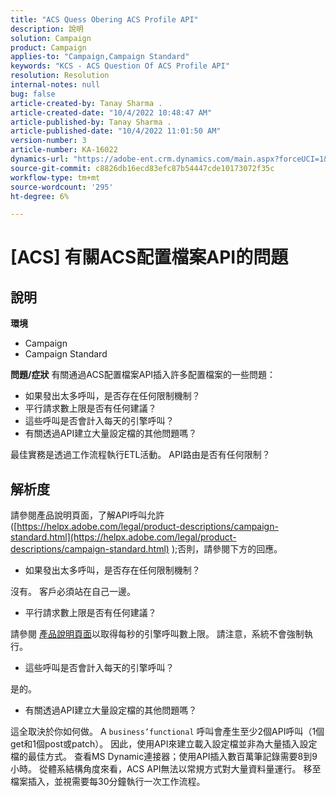 ```yaml
---
title: "ACS Quess Obering ACS Profile API"
description: 說明
solution: Campaign
product: Campaign
applies-to: "Campaign,Campaign Standard"
keywords: "KCS - ACS Question Of ACS Profile API"
resolution: Resolution
internal-notes: null
bug: false
article-created-by: Tanay Sharma .
article-created-date: "10/4/2022 10:48:47 AM"
article-published-by: Tanay Sharma .
article-published-date: "10/4/2022 11:01:50 AM"
version-number: 3
article-number: KA-16022
dynamics-url: "https://adobe-ent.crm.dynamics.com/main.aspx?forceUCI=1&pagetype=entityrecord&etn=knowledgearticle&id=c2ea181f-d243-ed11-bba2-0022480868ff"
source-git-commit: c8826db16ecd83efc87b54447cde10173072f35c
workflow-type: tm+mt
source-wordcount: '295'
ht-degree: 6%

---
```


# [ACS] 有關ACS配置檔案API的問題

## 說明

<b>環境</b>
- Campaign
- Campaign Standard



<b>問題/症狀</b>
有關通過ACS配置檔案API插入許多配置檔案的一些問題：

- 如果發出太多呼叫，是否存在任何限制機制？
- 平行請求數上限是否有任何建議？
- 這些呼叫是否會計入每天的引擎呼叫？
- 有關透過API建立大量設定檔的其他問題嗎？


最佳實務是透過工作流程執行ETL活動。 API路由是否有任何限制？


## 解析度


請參閱產品說明頁面，了解API呼叫允許([https://helpx.adobe.com/legal/product-descriptions/campaign-standard.html](https://helpx.adobe.com/legal/product-descriptions/campaign-standard.html) );否則，請參閱下方的回應。



- 如果發出太多呼叫，是否存在任何限制機制？


沒有。 客戶必須站在自己一邊。

- 平行請求數上限是否有任何建議？


請參閱 [產品說明頁面](https://helpx.adobe.com/legal/product-descriptions/campaign-standard.html#)以取得每秒的引擎呼叫數上限。 請注意，系統不會強制執行。

- 這些呼叫是否會計入每天的引擎呼叫？


是的。

- 有關透過API建立大量設定檔的其他問題嗎？


這全取決於你如何做。 A `business’functional` 呼叫會產生至少2個API呼叫（1個get和1個post或patch）。 因此，使用API來建立載入設定檔並非為大量插入設定檔的最佳方式。 查看MS Dynamic連接器；使用API插入數百萬筆記錄需要8到9小時。 從體系結構角度來看，ACS API無法以常規方式對大量資料量運行。 移至檔案插入，並視需要每30分鐘執行一次工作流程。
